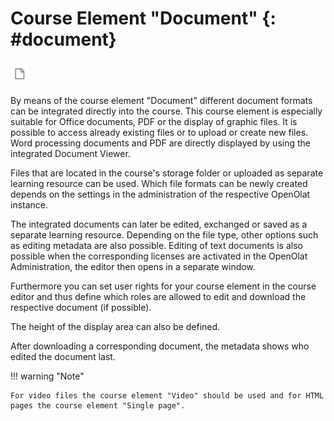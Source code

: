 # Course Element "Document" {: #document}

![icon document](assets/document_icon.jpg)

By means of the course element "Document" different document formats can be
integrated directly into the course. This course element is especially
suitable for Office documents, PDF or the display of graphic files. It is
possible to access already existing files or to upload or create new files.
Word processing documents and PDF are directly displayed by using the
integrated Document Viewer.

Files that are located in the course's storage folder or uploaded as separate
learning resource can be used. Which file formats can be newly created depends
on the settings in the administration of the respective OpenOlat instance.

The integrated documents can later be edited, exchanged or saved as a separate
learning resource. Depending on the file type, other options such as editing
metadata are also possible. Editing of text documents is also possible when
the corresponding licenses are activated in the OpenOlat Administration, the
editor then opens in a separate window.

Furthermore you can set user rights for your course element in the course
editor and thus define which roles are allowed to edit and download the
respective document (if possible).

The height of the display area can also be defined.

After downloading a corresponding document, the metadata shows who edited the
document last.

!!! warning "Note"

    For video files the course element "Video" should be used and for HTML pages the course element "Single page".